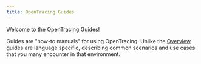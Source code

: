 ```yaml
---
title: OpenTracing Guides
---
```


Welcome to the OpenTracing Guides!

Guides are "how-to manuals" for using OpenTracing. Unlike the [Overview](/docs/overview/what-is-tracing), guides are language specific, describing common scenarios and use cases that you many encounter in that environment.
